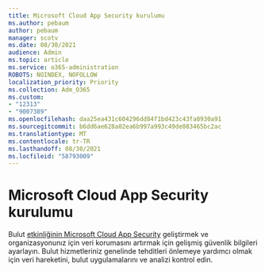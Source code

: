 ```yaml
---
title: Microsoft Cloud App Security kurulumu
ms.author: pebaum
author: pebaum
manager: scotv
ms.date: 08/30/2021
audience: Admin
ms.topic: article
ms.service: o365-administration
ROBOTS: NOINDEX, NOFOLLOW
localization_priority: Priority
ms.collection: Adm_O365
ms.custom:
- "12313"
- "9007389"
ms.openlocfilehash: daa25ea431c604296dd84f1bd423c43fa0930a91
ms.sourcegitcommit: b6dd6ae628a02ea6b997a993c49de083465bc2ac
ms.translationtype: MT
ms.contentlocale: tr-TR
ms.lasthandoff: 08/30/2021
ms.locfileid: "58793009"
---
```

# <a name="microsoft-cloud-app-security-setup"></a>Microsoft Cloud App Security kurulumu

Bulut [etkinliğinin Microsoft Cloud App Security](https://aka.ms/cloudappsecuritysetup) geliştirmek ve organizasyonunız için veri korumasını artırmak için gelişmiş güvenlik bilgileri ayarlayın. Bulut hizmetleriniz genelinde tehditleri önlemeye yardımcı olmak için veri hareketini, bulut uygulamalarını ve analizi kontrol edin.

